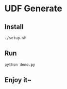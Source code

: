 # UDF Generate

## Install

```bash
./setup.sh
```

## Run

```bash
python demo.py
```

## Enjoy it~

